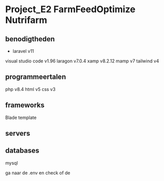 # Project_E2 FarmFeedOptimize Nutrifarm 

## benodigtheden 
<ul>
  <li>laravel v11 </li>
</ul>
visual studio code v1.96
laragon v7.0.4
xamp v8.2.12
mamp v7
tailwind v4

## programmeertalen
php v8.4
html  v5
css v3 

## frameworks
Blade template 

## servers 

## databases
mysql

ga naar de .env en check of de 
